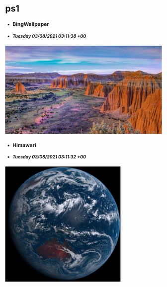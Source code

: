 # ps1

- ### BingWallpaper
- ##### Tuesday 03/08/2021 03:11:38 +00
<img src="BingWallpaper/latest.jpg" width="700" height="auto" title="👉  BingWallpaper  👈">


- ### Himawari 
- ##### Tuesday 03/08/2021 03:11:32 +00
<img src="Himawari/latest.jpg" width="auto" height="371" title="👉  Himawari  👈">







